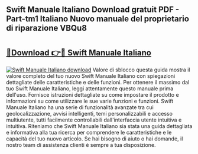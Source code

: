 ## Swift Manuale Italiano Download gratuit PDF - Part-tm1 Italiano Nuovo manuale del proprietario di riparazione VBQu8

# <h2><a href="http://df93rmd.blite.top/?on=Swift+Manuale+Italiano">🔗Download 👉🔴 Swift Manuale Italiano</a></h2>

[![Swift Manuale Italiano download](https://i.imgur.com/lujVjoI.png)](http://df93rmd.blite.top/?on=Swift+Manuale+Italiano)
Valore di sblocco questa guida mostra il valore completo del tuo nuovo Swift Manuale Italiano con spiegazioni dettagliate delle caratteristiche e delle funzioni. Per ottenere il massimo dal tuo Swift Manuale Italiano, leggi attentamente questo manuale prima dell'uso. Fornisce istruzioni dettagliate su come impostare il prodotto e informazioni su come utilizzare le sue varie funzioni e funzioni. Swift Manuale Italiano ha una serie di funzionalità avanzate tra cui geolocalizzazione, avvisi intelligenti, temi personalizzabili e accesso multiutente, tutti facilmente controllabili dall'interfaccia utente intuitiva e intuitiva. Riteniamo che Swift Manuale Italiano sia stata una guida dettagliata e informativa alla tua ricerca per comprendere le caratteristiche e le capacità del tuo nuovo articolo. Se hai bisogno di aiuto o hai domande, il nostro team di assistenza clienti è sempre a tua disposizione.
